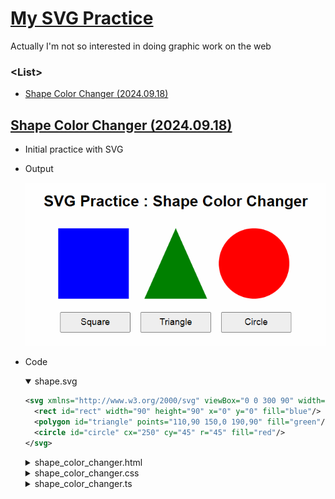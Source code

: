 # [My SVG Practice](../README.md#svg)

Actually I'm not so interested in doing graphic work on the web


### \<List>

- [Shape Color Changer (2024.09.18)](#shape-color-changer-20240918)


## [Shape Color Changer (2024.09.18)](#list)

- Initial practice with SVG
- Output

  ![Shape Color Changer](./Images/SVG_ShapeColorChanger.gif)

- Code
  <details open="">
    <summary>shape.svg</summary>

  ```svg
  <svg xmlns="http://www.w3.org/2000/svg" viewBox="0 0 300 90" width="100%" height="100%">
    <rect id="rect" width="90" height="90" x="0" y="0" fill="blue"/>
    <polygon id="triangle" points="110,90 150,0 190,90" fill="green"/>
    <circle id="circle" cx="250" cy="45" r="45" fill="red"/>
  </svg>
  ```
  </details>
  <details>
    <summary>shape_color_changer.html</summary>

  ```html
  <!doctype html>

  <html lang="en">
    <head>
      <meta charset="UTF-8" />
      <meta name="viewport" content="width=device-width, initial-scale=1.0" />
      <title>SVG Practice : Shape Color Changer</title>
      <link rel="stylesheet" href="shape_color_changer.css" />
      <script defer src="shape_color_changer.js" type="module"></script>
    </head>

    <body>
      <h1>SVG Practice : Shape Color Changer</h1>

      <!-- Embed the external SVG file -->
      <object id="svgObject" type="image/svg+xml" data="shape.svg"></object>

      <!-- Buttons for changing colors of each shape -->
      <div id="buttons">
        <button id="changeRectColor">Square</button>
        <button id="changeTriangleColor">Triangle</button>
        <button id="changeCircleColor">Circle</button>
      </div>
    </body>
  </html>
  ```
  </details>
  <details>
    <summary>shape_color_changer.css</summary>

  ```css
  body {
    font-family: Arial, sans-serif;
    text-align: center;
    margin-top: 5%;
  }

  #svgObject {
    margin-top: 2%;
    width: 60%;
  }

  #buttons {
    margin-top: 2%;
  }

  button {
    margin: 1%;
    padding: 1% 1%;
    width: 18%;
    font-size: 1.2em;
    cursor: pointer;
  }
  ```
  </details>
  <details>
    <summary>shape_color_changer.ts</summary>

  ```ts
  const svgObject = document.getElementById('svgObject') as HTMLObjectElement;
  const changeRectColorBtn = document.getElementById('changeRectColor') as HTMLButtonElement;
  const changeTriangleColorBtn = document.getElementById('changeTriangleColor') as HTMLButtonElement;
  const changeCircleColorBtn = document.getElementById('changeCircleColor') as HTMLButtonElement;
  ```
  ```ts
  /**
   * Generates a random hex color string.
   * 
   * @returns {string} - A random color in hex format (e.g., "#A1B2C3").
   */
  function getRandomColor(): string {
    const letters = '0123456789ABCDEF';
    let color = '#';
    for (let i = 0; i < 6; i++) {
      color += letters[Math.floor(Math.random() * 16)];
    }
    return color;
  }
  ```
  ```ts
  /**
   * Changes the fill color of an SVG shape by its ID.
   * 
   * @param {string} shapeId - The ID of the SVG element to change the color of.
   */
  function changeColor(shapeId: string) {
    const svgDoc = svgObject.contentDocument; // Access the embedded SVG document
    if (svgDoc) {
      const shape = svgDoc.getElementById(shapeId);
      if (shape) {
        shape.setAttribute('fill', getRandomColor()); // Set a new random color
      }
    }
  }
  ```
  ```ts
  // Add event listeners to each button to change the color of the corresponding SVG shape
  changeRectColorBtn.addEventListener('click', () => changeColor('rect'));
  changeTriangleColorBtn.addEventListener('click', () => changeColor('triangle'));
  changeCircleColorBtn.addEventListener('click', () => changeColor('circle'));
  ```
  </details>
